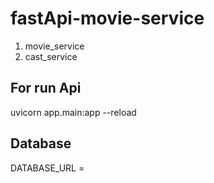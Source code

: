 # fastApi-movie-service

1. movie_service
2. cast_service

## For run Api

uvicorn app.main:app --reload

## Database

DATABASE_URL =
